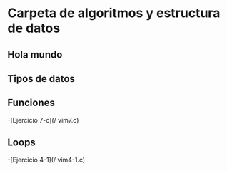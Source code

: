 # Carpeta de algoritmos y estructura de datos


## Hola mundo



## Tipos de datos



## Funciones

-[Ejercicio 7-c](/ vim7.c)

## Loops

-[Ejercicio 4-1](/ vim4-1.c)







